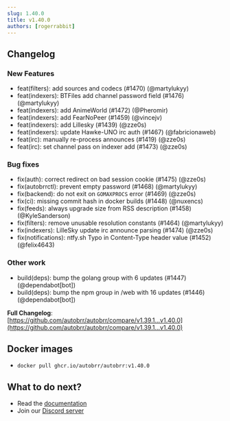 ```yaml
---
slug: 1.40.0
title: v1.40.0
authors: [rogerrabbit]
---
```


## Changelog

### New Features

- feat(filters): add sources and codecs (#1470) (@martylukyy)
- feat(indexers): BTFiles add channel password field (#1476) (@martylukyy)
- feat(indexers): add AnimeWorld (#1472) (@Pheromir)
- feat(indexers): add FearNoPeer (#1459) (@vincejv)
- feat(indexers): add Lillesky (#1439) (@zze0s)
- feat(indexers): update Hawke-UNO irc auth (#1467) (@fabricionaweb)
- feat(irc): manually re-process announces (#1419) (@zze0s)
- feat(irc): set channel pass on indexer add (#1473) (@zze0s)

### Bug fixes

- fix(auth): correct redirect on bad session cookie (#1475) (@zze0s)
- fix(autobrrctl): prevent empty password (#1468) (@martylukyy)
- fix(backend): do not exit on `GOMAXPROCS` error (#1469) (@zze0s)
- fix(ci): missing commit hash in docker builds (#1448) (@nuxencs)
- fix(feeds): always upgrade size from RSS description (#1458) (@KyleSanderson)
- fix(filters): remove unusable resolution constants (#1464) (@martylukyy)
- fix(indexers): LilleSky update irc announce parsing (#1474) (@zze0s)
- fix(notifications): ntfy.sh Typo in Content-Type header value (#1452) (@felix4643)

### Other work

- build(deps): bump the golang group with 6 updates (#1447) (@dependabot[bot])
- build(deps): bump the npm group in /web with 16 updates (#1446) (@dependabot[bot])

**Full Changelog**: [https://github.com/autobrr/autobrr/compare/v1.39.1...v1.40.0](https://github.com/autobrr/autobrr/compare/v1.39.1...v1.40.0)

## Docker images

- `docker pull ghcr.io/autobrr/autobrr:v1.40.0`

## What to do next?

- Read the [documentation](https://autobrr.com)
- Join our [Discord server](https://discord.autobrr.com/)
